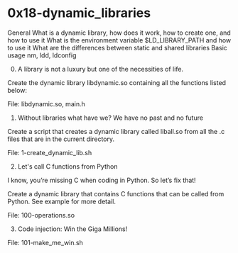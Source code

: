 # 0x18-dynamic_libraries



General What is a dynamic library, how does it work, how to create one, and how to use it What is the environment variable $LD_LIBRARY_PATH and how to use it What are the differences between static and shared libraries Basic usage nm, ldd, ldconfig

0. A library is not a luxury but one of the necessities of life.



Create the dynamic library libdynamic.so containing all the functions listed below:

File: libdynamic.so, main.h

1. Without libraries what have we? We have no past and no future



Create a script that creates a dynamic library called liball.so from all the .c files that are in the current directory.

File: 1-create_dynamic_lib.sh

2. Let's call C functions from Python



I know, you’re missing C when coding in Python. So let’s fix that!

Create a dynamic library that contains C functions that can be called from Python. See example for more detail.

File: 100-operations.so

3. Code injection: Win the Giga Millions!



File: 101-make_me_win.sh

